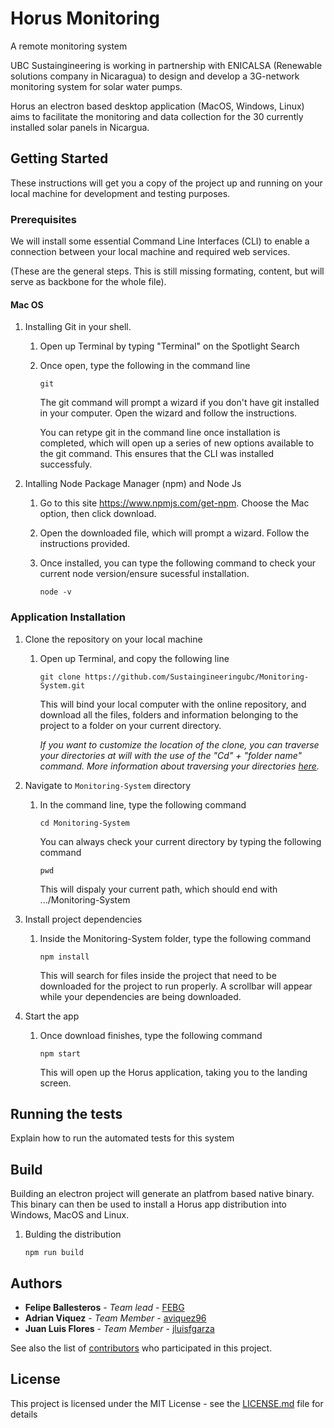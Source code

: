 # Horus Monitoring

A remote monitoring system

UBC Sustaingineering is working in partnership with ENICALSA (Renewable solutions company in Nicaragua) to design and develop a 3G-network monitoring system for solar water pumps.

Horus an electron based desktop application (MacOS, Windows, Linux) aims to facilitate the monitoring and data collection for the 30 currently installed solar panels in Nicargua.

## Getting Started

These instructions will get you a copy of the project up and running on your local machine for development and testing purposes.

### Prerequisites

We will install some essential Command Line Interfaces (CLI) to enable a connection between your local machine and required web services. 


(These are the general steps. This is still missing formating, content, but will serve as backbone for the whole file).

#### Mac OS

1. Installing Git in your shell. 

   1. Open up Terminal by typing "Terminal" on the Spotlight Search 
   
   2. Once open, type the following in the command line
   
      ```
      git
      ```
      
      The git command will prompt a wizard if you don't have git installed in your computer. Open the wizard and follow the instructions.
      
      You can retype git in the command line once installation is completed, which will open up a series of new options available to the git command. This ensures that the CLI was installed successfuly. 
     
2. Intalling Node Package Manager (npm) and Node Js

   1. Go to this site https://www.npmjs.com/get-npm. Choose the Mac option, then click download. 
    
   2. Open the downloaded file, which will prompt a wizard. Follow the instructions provided.
   
   3. Once installed, you can type the following command to check your current node version/ensure sucessful installation.
    
      ```
      node -v
      ```

### Application Installation

1. Clone the repository on your local machine

   1. Open up Terminal, and copy the following line
    
      ```
      git clone https://github.com/Sustaingineeringubc/Monitoring-System.git
      ```
    
      This will bind your local computer with the online repository, and download all the files, folders and information belonging to the project to a folder on your current directory.  
    
      *If you want to customize the location of the clone, you can traverse your directories at will with the use of the "Cd" + "folder name" command. More information about traversing your directories [here](https://macpaw.com/how-to/use-terminal-on-mac).*

2. Navigate to `Monitoring-System` directory

   1. In the command line, type the following command
    
      ```
      cd Monitoring-System
      ```
    
      You can always check your current directory by typing the following command
    
      ```
      pwd
      ```
    
      This will dispaly your current path, which should end with .../Monitoring-System
    

3. Install project dependencies

   1) Inside the Monitoring-System folder, type the following command
    
      ```
      npm install
      ```
    
      This will search for files inside the project that need to be downloaded for the project to run properly. A scrollbar will appear while your dependencies are being downloaded.  

4. Start the app

   1) Once download finishes, type the following command
    
      ```
      npm start    
      ```
    
      This will open up the Horus application, taking you to the landing screen. 

## Running the tests

Explain how to run the automated tests for this system

## Build

Building an electron project will generate an platfrom based native binary. This binary can then be used to install a Horus app distribution into Windows, MacOS and Linux.

1. Bulding the distribution

    ```
    npm run build
    ```

## Authors

* **Felipe Ballesteros** - *Team lead* - [FEBG](https://github.com/febg)
* **Adrian Viquez** - *Team Member* - [aviquez96](https://github.com/aviquez96)
* **Juan Luis Flores** - *Team Member* - [jluisfgarza](https://github.com/jluisfgarza)


See also the list of [contributors](https://github.com/Sustaingineeringubc/Horus-Monitoring/graphs/contributors) who participated in this project.

## License

This project is licensed under the MIT License - see the [LICENSE.md](LICENSE.md) file for details

